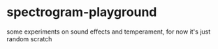 # spectrogram-playground
some experiments on sound effects and temperament, for now it's just random scratch
